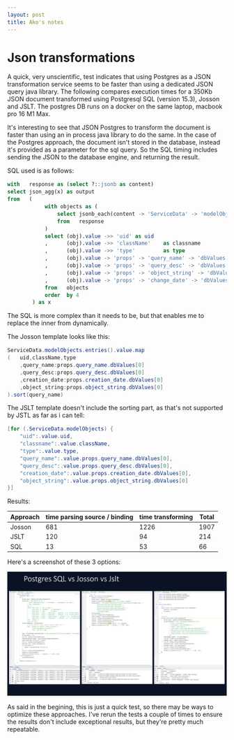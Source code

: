 ```yaml
---
layout: post
title: Ako's notes
---
```


# Json transformations

A quick, very unscientific, test indicates that using Postgres as a JSON transformation service seems to be faster than using a dedicated JSON query java library. The following compares execution times for a 350Kb JSON document transformed using Postgresql SQL (version 15.3), Josson and JSLT. The postgres DB runs on a docker on the same laptop, macbook pro 16 M1 Max.

It's interesting to see that JSON Postgres to transform the document is faster than using an in process java library to do the same. In the case of the Postgres approach, the document isn't stored in the database, instead it's provided as a parameter for the sql query. So the SQL timing includes sending the JSON to the database engine, and returning the result.

SQL used is as follows:

```sql
with   response as (select ?::jsonb as content)
select json_agg(x) as output
from   (    
            with objects as (
                select jsonb_each(content -> 'ServiceData' -> 'modelObjects') as obj
                from   response
            )
            select (obj).value ->> 'uid' as uid
            ,      (obj).value ->> 'className'    as classname
            ,      (obj).value ->> 'type'         as type
            ,      (obj).value -> 'props' -> 'query_name' -> 'dbValues' ->> 0   as query_name
            ,      (obj).value -> 'props' -> 'query_desc' -> 'dbValues' ->> 0   as query_desc
            ,      (obj).value -> 'props' -> 'object_string' -> 'dbValues' ->> 0   as object_string
            ,      (obj).value -> 'props' -> 'change_date' -> 'dbValues' ->> 0   as change_date
            from   objects
            order  by 4
        ) as x
```

The SQL is more complex than it needs to be, but that enables me to replace the inner from dynamically.

The Josson template looks like this:

```java
ServiceData.modelObjects.entries().value.map
(   uid,className,type
    ,query_name:props.query_name.dbValues[0]
    ,query_desc:props.query_desc.dbValues[0]
    ,creation_date:props.creation_date.dbValues[0]
    ,object_string:props.object_string.dbValues[0]
).sort(query_name)
```

The JSLT template doesn't include the sorting part, as that's not supported by JSTL as far as i can tell:

```java
[for (.ServiceData.modelObjects) {
    "uid":.value.uid,
    "classname":.value.className,
    "type":.value.type,
    "query_name":.value.props.query_name.dbValues[0],
    "query_desc":.value.props.query_desc.dbValues[0],
    "creation_date":.value.props.creation_date.dbValues[0],
    "object_string":.value.props.object_string.dbValues[0]
}]
```

Results:

| Approach | time parsing source / binding | time transforming | Total |
|----------|-------------------------------|-------------------|-------|
| Josson   |                           681 |              1226 |  1907 |
| JSLT     |                           120 |                94 |   214 |
| SQL      |                            13 |                53 |    66 |


Here's a screenshot of these 3 options:

![JSON transformation comparisson](json-transformation-pgsql-josson-jslt.png)

As said in the begining, this is just a quick test, so there may be ways to optimize these approaches. I've rerun the tests a couple of times to ensure the results don't include exceptional results, but they're pretty much repeatable. 